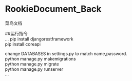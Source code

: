 # RookieDocument_Back
菜鸟文档

##运行指令  
...
pip install djangorestframework  
pip install coreapi  
  
change DATABASES in settings.py to match name,password.  
python manage.py makemigrations  
python manage.py migrate  
python manage.py runserver  
...
